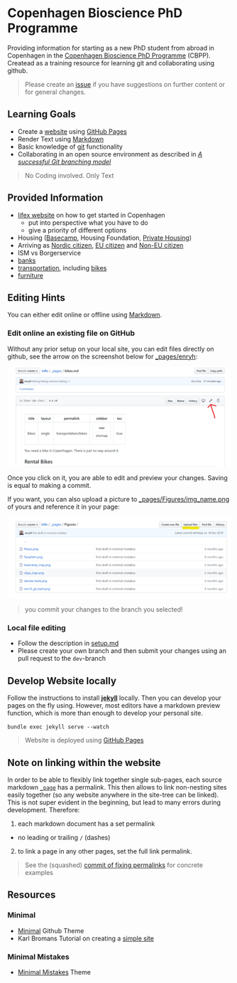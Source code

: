 <!-- Github explanations -->
# Copenhagen Bioscience PhD Programme 

Providing information for starting as a new PhD student from abroad in Copenhagen 
in the [Copenhagen Bioscience PhD Programme](https://cphbiosciencephd.org/) (CBPP).
 Createad as a training resource for learning git and collaborating using github.

> Please create an [issue](https://github.com/enryH/cbpp_info/issues) if you have suggestions 
> on further content or for general changes.

## Learning Goals

- Create a [website](https://enryh.github.io/cbpp_info/) using [GitHub Pages](https://pages.github.com/)
- Render Text using [Markdown](https://guides.github.com/features/mastering-markdown/)
- Basic knowledge of [git](https://git-scm.com/) functionality
- Collaborating in an open source environment as described in [_A successful Git branching model_](https://nvie.com/posts/a-successful-git-branching-model/)

> No Coding involved. Only Text

## Provided Information 
- [lifex website](https://www.joinlifex.com/copenhagen/moving-to-copenhagen-denmark) on how to get started in Copenhagen
  - put into perspective what you have to do
  - give a priority of different options
- Housing ([Basecamp](_pages/basecamp.md), Housing Foundation, [Private Housing](_pages/housing_no_basecamp.md))
- Arriving as [Nordic citizen](_pages/register_nordic.md), [EU citizen](_pages/register_EU_citizen.md) and [Non-EU citizen](_pages/register_non_EU_citizen.md)
- ISM vs Borgerservice
- [banks](_pages/banks.md)
- [transportation](_pages/transportation.md), including [bikes](_pages/bikes.md)
- [furniture](_pages/furniture.md)


## Editing Hints
You can either edit online or offline using [Markdown](https://guides.github.com/features/mastering-markdown/).
### Edit online an existing file on GitHub 
Without any prior setup on your local site, you can edit files directly on github, see the arrow on the screenshot below for 
[_pages/enryh](https://github.com/RasmussenLab/Website/blob/dev/_pages/people_henry.md):

![Screenshot Editing on GitHub](edit_on_github.png)

Once you click on it, you are able to edit and preview your changes. Saving is equal to making a commit.

If you want, you can also upload a picture to 
[_pages/Figures/img_name.png](_pages\Figures) 
of yours and reference it in your page:

![Upload your Image](upload_your_image.png)

> you commit your changes to the branch you selected!

### Local file editing
- Follow the description in [setup.md](setup.md)
- Please create your own branch and then submit your changes using an pull request to the `dev`-branch

## Develop Website locally

Follow the instructions to install [**jekyll**](https://jekyllrb.com/docs/installation/#requirements) locally. 
Then you can develop your pages on the fly using. However, most editors have a markdown preview function,
which is more than enough to develop your personal site.

```
bundle exec jekyll serve --watch
```

> Website is deployed using [GitHub Pages](https://pages.github.com/)

## Note on linking within the website
In order to be able to flexibly link together single sub-pages, each source 
markdown [`_page`](_page) has a permalink. This then allows to link non-nesting
sites easily together (so any website anywhere in the site-tree can be linked).
This is not super evident in the beginning, but lead to many errors during development.
Therefore:

1. each markdown document has a set permalink
  - no leading or trailing `/` (dashes)
2. to link a page in any other pages, set the full link permalink.

> See the (squashed) [commit of fixing permalinks](https://github.com/cphbiosciencephd/info/commit/07f9d12106fe7d987aa99f58885826d590c269a8) for concrete examples

## Resources

### Minimal
- [Minimal](https://github.com/pages-themes/minimal) Github Theme
- Karl Bromans Tutorial on creating a [simple site](https://github.com/kbroman/simple_site)

### Minimal Mistakes
- [Minimal Mistakes](https://mmistakes.github.io/minimal-mistakes/) Theme 

